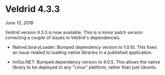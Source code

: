 # Veldrid 4.3.3

*June 13, 2018*

Veldrid version 4.3.3 is now available. This is a minor patch version correcting a couple of issues in Veldrid's dependencies.

* NativeLibraryLoader: Bumped dependency version to 1.0.10. This fixes an issue related to loading native libraries in a published application.

* ImGui.NET: Bumped dependency version to 4.0.5. This allows the native library to be deployed to any "Linux" platform, rather than just Ubuntu.